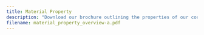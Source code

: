 ```yaml
---
title: Material Property
description: "Download our brochure outlining the properties of our core materials:  Aqualene&trade;,  ACE&trade;,  AquaLink&trade;,  AquaSilox and AquaCyan."
filename: material_property_overview-a.pdf
---
```

